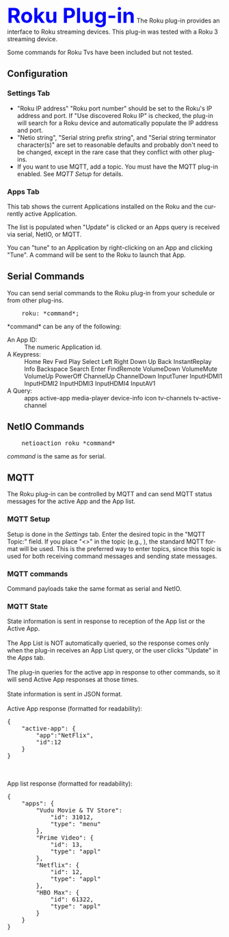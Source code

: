 <!-- $Revision: 1.15 $ -->
<!-- $Date: 2021/12/10 18:45:36 $ -->
<html>
<head>
  <title>Roku Plug-in</title>
</head>

<body style="" lang="EN-US" link="blue" vlink="purple">

<font color="#0000ff" size="12"><b>Roku Plug-in</b></font>
The Roku plug-in provides an interface to Roku streaming devices.
This plug-in was tested with a Roku 3 streaming device.

Some commands for Roku Tvs have been included but not tested.
<h2>Configuration</h2>
<h3>Settings Tab</h3>
<ul>
<li>
"Roku IP address" "Roku port number" should be set to the Roku's IP address and port.
If "Use discovered Roku IP" is checked, the plug-in will search for a Roku device and automatically populate the IP address and port.
</li>
<li>
"Netio string", "Serial string prefix string", and "Serial string terminator character(s)" are set to reasonable defaults and probably don't need to be changed, except in the rare case that they conflict with other plug-ins.
</li>
<li>
If you want to use MQTT, add a topic.
You must have the MQTT plug-in enabled.
See <i>MQTT Setup</i> for details.
</li>
</ul>
<h3>Apps Tab</h3>
This tab shows the current Applications installed on the Roku and the currently active Application.

The list is populated when "Update" is clicked
or an Apps query is received via serial, NetIO, or MQTT.

You can "tune" to an Application by right-clicking on an App and clicking "Tune".
A command will be sent to the Roku to launch that App.
<h2>Serial Commands</h2>
You can send serial commands to the Roku plug-in from your schedule or from other plug-ins.
<pre>
    roku: *command*;
</pre>
*command* can be any of the following:
<dl>
<dt>An App ID:</dt>
<dd>The numeric Application id.</dd>
<dt>A Keypress:</dt>
<dd>Home
    Rev
    Fwd
    Play
    Select
    Left
    Right
    Down
    Up
    Back
    InstantReplay
    Info
    Backspace
    Search
    Enter
    FindRemote
    VolumeDown
    VolumeMute
    VolumeUp
    PowerOff
    ChannelUp
    ChannelDown
    InputTuner
    InputHDMI1
    InputHDMI2
    InputHDMI3
    InputHDMI4
    InputAV1
</dd>
<dt>A Query:</dt>
<dd>apps
    active-app
    media-player
    device-info
    icon
    tv-channels
    tv-active-channel
</dd>
</dl>
<h2>NetIO Commands</h2>
<pre>
    netioaction roku *command*
</pre>

*command* is the same as for serial.

<h2>MQTT</h2>
The Roku plug-in can be controlled by MQTT and can send MQTT status messages for the active App and the App list.

<h3>MQTT Setup</h3>
Setup is done in the <i>Settings</i> tab.
Enter the desired topic in the "MQTT Topic:" field.
If you place "<>" in the topic (e.g., <topic>), the standard MQTT format will be used.
This is the preferred way to enter topics, since this topic is used for both receiving command messages and sending state messages.
<h3>MQTT commands</h3>
Command payloads take the same format as serial and NetIO.

<h3>MQTT State</h3>
State information is sent in response to reception of the App list or the Active App.
<br><br>
The App List is NOT automatically queried, so the response comes only when the plug-in receives an App List query, or the user clicks "Update" in the <i>Apps</i> tab.
<br><br>
The plug-in queries for the active app in response to other commands, so it will send Active App responses at those times.
<br><br>
State information is sent in JSON format.
<br><br>
Active App response (formatted for readability):

<pre>
{
    "active-app": {
        "app":"NetFlix",
        "id":12
    }
}
</pre>

<br><br>
 App list response (formatted for readability):

<pre>
{
    "apps": {
        "Vudu Movie & TV Store": 
            "id": 31012,
            "type": "menu"
        },
        "Prime Video": {
            "id": 13,
            "type": "appl"
        },
        "Netflix": {
            "id": 12,
            "type": "appl"
        },
        "HBO Max": {
            "id": 61322,
            "type": "appl"
        }
    }
}
</pre>

</body>
</html>
